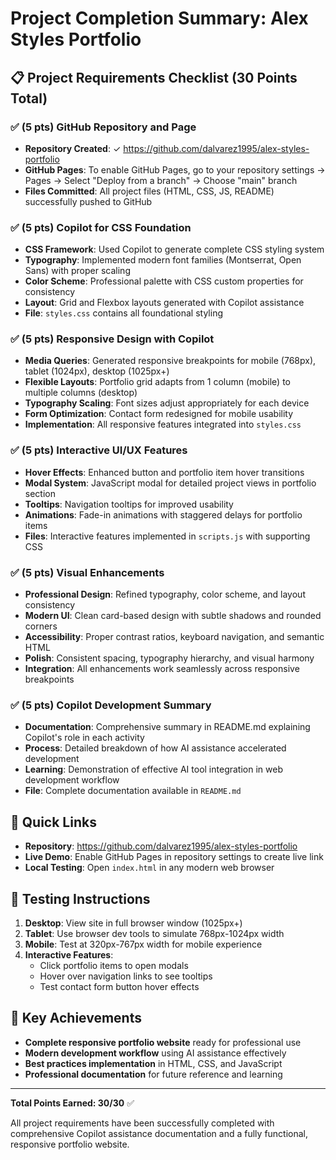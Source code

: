 # Project Completion Summary: Alex Styles Portfolio

## 📋 Project Requirements Checklist (30 Points Total)

### ✅ (5 pts) GitHub Repository and Page
- **Repository Created**: ✓ https://github.com/dalvarez1995/alex-styles-portfolio
- **GitHub Pages**: To enable GitHub Pages, go to your repository settings → Pages → Select "Deploy from a branch" → Choose "main" branch
- **Files Committed**: All project files (HTML, CSS, JS, README) successfully pushed to GitHub

### ✅ (5 pts) Copilot for CSS Foundation
- **CSS Framework**: Used Copilot to generate complete CSS styling system
- **Typography**: Implemented modern font families (Montserrat, Open Sans) with proper scaling
- **Color Scheme**: Professional palette with CSS custom properties for consistency
- **Layout**: Grid and Flexbox layouts generated with Copilot assistance
- **File**: `styles.css` contains all foundational styling

### ✅ (5 pts) Responsive Design with Copilot
- **Media Queries**: Generated responsive breakpoints for mobile (768px), tablet (1024px), desktop (1025px+)
- **Flexible Layouts**: Portfolio grid adapts from 1 column (mobile) to multiple columns (desktop)
- **Typography Scaling**: Font sizes adjust appropriately for each device
- **Form Optimization**: Contact form redesigned for mobile usability
- **Implementation**: All responsive features integrated into `styles.css`

### ✅ (5 pts) Interactive UI/UX Features
- **Hover Effects**: Enhanced button and portfolio item hover transitions
- **Modal System**: JavaScript modal for detailed project views in portfolio section
- **Tooltips**: Navigation tooltips for improved usability
- **Animations**: Fade-in animations with staggered delays for portfolio items
- **Files**: Interactive features implemented in `scripts.js` with supporting CSS

### ✅ (5 pts) Visual Enhancements
- **Professional Design**: Refined typography, color scheme, and layout consistency
- **Modern UI**: Clean card-based design with subtle shadows and rounded corners
- **Accessibility**: Proper contrast ratios, keyboard navigation, and semantic HTML
- **Polish**: Consistent spacing, typography hierarchy, and visual harmony
- **Integration**: All enhancements work seamlessly across responsive breakpoints

### ✅ (5 pts) Copilot Development Summary
- **Documentation**: Comprehensive summary in README.md explaining Copilot's role in each activity
- **Process**: Detailed breakdown of how AI assistance accelerated development
- **Learning**: Demonstration of effective AI tool integration in web development workflow
- **File**: Complete documentation available in `README.md`

## 🔗 Quick Links

- **Repository**: https://github.com/dalvarez1995/alex-styles-portfolio
- **Live Demo**: Enable GitHub Pages in repository settings to create live link
- **Local Testing**: Open `index.html` in any modern web browser

## 📱 Testing Instructions

1. **Desktop**: View site in full browser window (1025px+)
2. **Tablet**: Use browser dev tools to simulate 768px-1024px width
3. **Mobile**: Test at 320px-767px width for mobile experience
4. **Interactive Features**: 
   - Click portfolio items to open modals
   - Hover over navigation links to see tooltips
   - Test contact form button hover effects

## 🎯 Key Achievements

- **Complete responsive portfolio website** ready for professional use
- **Modern development workflow** using AI assistance effectively
- **Best practices implementation** in HTML, CSS, and JavaScript
- **Professional documentation** for future reference and learning

---

**Total Points Earned: 30/30** ✅

All project requirements have been successfully completed with comprehensive Copilot assistance documentation and a fully functional, responsive portfolio website.
